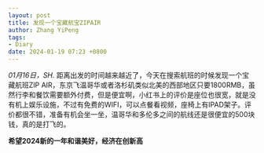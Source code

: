 ```yaml
---
layout: post
title: 发现一个宝藏航宝ZIPAIR
author: Zhang YiPeng
tags:
- Diary
date: 2024-01-19 07:23 +0800
---
```

*01月16日，SH.*
距离出发的时间越来越近了，今天在搜索航班的时候发现一个宝藏航班ZIP AIR，东京飞温哥华或者洛杉矶类似北美的西部地区只要1800RMB，虽然行李和餐饮需要额外付费，但是便宜啊，小红书上的评价是座位也很宽，就是没有机上娱乐设施，不过有免费的WIFI，可以点餐看视频，座椅上有IPAD架子。评价都很不错，准备有机会坐一坐，温哥华和多伦多之间的航线还是很便宜的500块钱，真的是打飞的。

**希望2024新的一年和谐美好，经济在创新高**